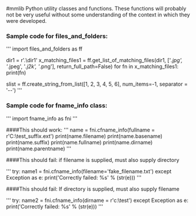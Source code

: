 #mmlib
Python utility classes and functions. 
These functions will probably not be very useful without some understanding of the context in which they were developed.


### Sample code for files_and_folders:

'''
import files_and_folders  as ff

dir1 = r'.\dir1'
x_matching_files1 = ff.get_list_of_matching_files(dir1, ['*.jpg', '*.jpeg', '*.j2k', '*.png'], return_full_path=False)
for fn in x_matching_files1:
  print(fn)
    
slist = ff.create_string_from_list([1, 2, 3, 4, 5, 6], num_items=-1, separator = '--')
'''


### Sample code for fname_info class:

'''
import fname_info as fni
'''

####This should work:
'''
  name = fni.cfname_info(fullname = r'C:\test_suffix.ext')
  print(name.filename)
  print(name.basename)
  print(name.suffix)
  print(name.fullname)
  print(name.dirname)
  print(name.parentname)
'''

####This should fail: if filename is supplied, must also supply directory

'''
  try:
    name1 = fni.cfname_info(filename='fake_filename.txt')
  except Exception as e:
    print('Correctly failed: %s' % (str(e)))
'''

####This should fail: If directory is supplied, must also supply filename

'''
  try:
    name2 = fni.cfname_info(dirname = r'c:\test')
  except Exception as e:
    print('Correctly failed: %s' % (str(e)))
'''
